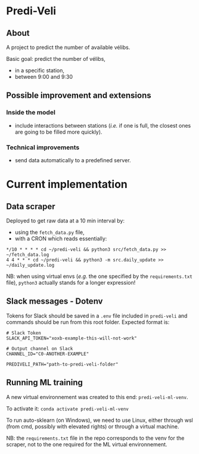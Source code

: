 # Predi-Veli

## About 

A project to predict the number of available vélibs.

Basic goal: predict the number of vélibs,
* in a specific station,
* between 9:00 and 9:30

## Possible improvement and extensions

### Inside the model

* include interactions between stations (*i.e.* if one is full, the closest ones are going to be filled more quickly).

### Technical improvements

* send data automatically to a predefined server.

# Current implementation

## Data scraper

Deployed to get raw data at a 10 min interval by:
* using the `fetch_data.py` file,
* with a CRON which reads essentially:
```
*/10 * * * * cd ~/predi-veli && python3 src/fetch_data.py >>  ~/fetch_data.log
4 4 * * * cd ~/predi-veli && python3 -m src.daily_update >>  ~/daily_update.log
```
NB: when using virtual envs (*e.g.* the one specified by the `requirements.txt` file), 
`python3` actually stands for a longer expression!

## Slack messages - Dotenv

Tokens for Slack should be saved in a `.env` file included in `predi-veli` 
and commands should be run from this root folder. Expected format is:
```
# Slack Token
SLACK_API_TOKEN="xoxb-example-this-will-not-work"

# Output channel on Slack
CHANNEL_ID="C0-ANOTHER-EXAMPLE"

PREDIVELI_PATH="path-to-predi-veli-folder"
```

## Running ML training

A new virtual environnement was created to this end: `predi-veli-ml-venv`.

To activate it:
`conda activate predi-veli-ml-venv`

To run auto-sklearn (on Windows), we need to use Linux, either through wsl (from cmd, possibly with elevated rights) or through a virtual machine.

NB: the `requirements.txt` file in the repo corresponds to the venv for the scraper, not to the one required for the ML virtual environnement.

